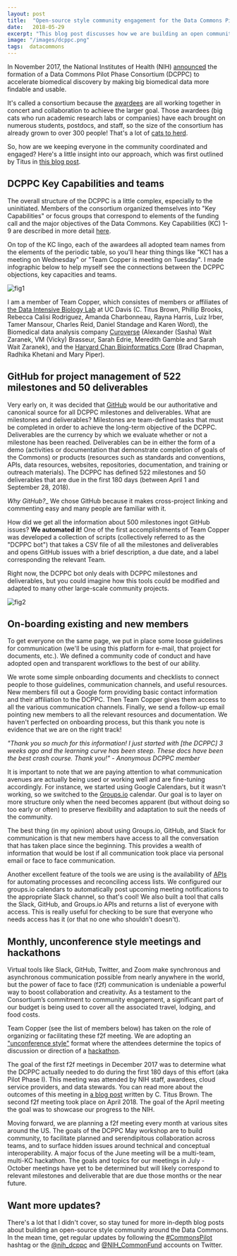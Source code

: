 ```yaml
---
layout: post
title:  "Open-source style community engagement for the Data Commons Pilot Phase Consortium"
date:   2018-05-29
excerpt: "This blog post discusses how we are building an open community around a larger goal of making big data more findable and usable to accelerate biomedical discovery"
image: "/images/dcppc.png"
tags:  datacommons
---
```



In November 2017, the National Institutes of Health (NIH) [announced][press1] the formation of a Data Commons Pilot Phase Consortium (DCPPC) to accelerate biomedical discovery by making big biomedical data more findable and usable. 

It's called a consortium because the [awardees][awardees] are all working together in concert and collaboration to achieve the larger goal. Those awardees (big cats who run academic research labs or companies) have each brought on numerous students, postdocs, and staff, so the size of the consortium has already grown to over 300 people! That's a lot of [cats to herd][cats].

So, how are we keeping everyone in the community coordinated and engaged? Here's a little insight into our approach, which was first outlined by Titus in [this blog post][approach]. 

## DCPPC Key Capabilities and teams

The overall structure of the DCPPC is a little complex, especially to the uninitiated.  Members of the consortium organized themselves into "Key Capabilities" or focus groups that correspond to elements of the funding call and the major objectives of the Data Commons. Key Capabilities (KC) 1-9 are described in more detail [here](https://hackmd.io/s/HJKUu1WWf).

On top of the KC lingo, each of the awardees all adopted team names from the elements of the periodic table, so you'll hear thing things like "KC1 has a meeting on Wednesday" or "Team Copper is meeting on Tuesday". I made infographic below to help myself see the connections between the DCPPC objections, key capacities and teams. 

![fig1](/images/dcppc-cheatsheet-02.png)

I am a member of Team Copper, which consistes of members or affiliates of [the Data Intensive Biology Lab][DIBlab] at UC Davis (C. Titus Brown, Phillip Brooks, Rebecca Calisi Rodriguez, Amanda Charbonneau, Rayna Harris, Luiz Irber, Tamer Mansour, Charles Reid, Daniel Standage and Karen Word), the Biomedical data analysis company [Curoverse][curoverse] (Alexander (Sasha) Wait Zaranek, VM (Vicky) Brasseur, Sarah Edrie, Meredith Gamble and Sarah Wait Zaranek), and the [Harvard Chan Bioinformatics Core][hcbc] (Brad Chapman, Radhika Khetani and Mary Piper).

## GitHub for project management of 522 milestones and 50 deliverables

Very early on, it was decided that [GitHub](https://github.com/) would be our authoritative and canonical source for all DCPPC milestones and deliverables. What are milestones and deliverables? Milestones are team-defined tasks that must be completed in order to achieve the long-term objective of the DCPPC. Deliverables are the currency by which we evaluate whether or not a milestone has been reached. Deliverables can be in either the form of a demo (activities or documentation that demonstrate completion of goals of the Commons) or products (resources such as standards and conventions, APIs, data resources, websites, repositories, documentation, and training or outreach materials). The DCPPC has defined 522 milestones and 50 deliverables that are due in the first 180 days (between April 1 and September 28, 2018). 

_Why GitHub?__ We chose GitHub because it makes cross-project linking and commenting easy and many people are familiar with it. 

How did we get all the information about 500 milestones ingot GitHub issues? **We automated it!** One of the first accomplishments of Team Copper was developed a collection of scripts (collectively referred to as the "DCPPC bot") that takes a CSV file of all the milestones and deliverables and opens GitHub issues with a brief description, a due date, and a label corresponding the relevant Team. 

Right now, the DCPPC bot only deals with DCPPC milestones and deliverables, but you could imagine how this tools could be modified and adapted to many other large-scale community projects. 

![fig2](/images/dcppcbot.png)

## On-boarding existing and new members

To get everyone on the same page, we put in place some loose guidelines for communication (we'll be using this platform for e-mail, that project for documents, etc.). We defined a community code of conduct and have adopted open and transparent workflows to the best of our ability. 

We wrote some simple onboarding documents and checklists to connect people to those guidelines, communication channels, and useful resources. New members fill out a Google form providing basic contact information and their affiliation to the DCPPC. Then Team Copper gives them access to all the various communication channels. Finally, we send a follow-up email pointing new members to all the relevant resources and documentation. We haven't perfected on onboarding process, but this thank you note is evidence that we are on the right track!

_"Thank you so much for this information! I just started with [the DCPPC] 3 weeks ago and the learning curve has been steep. These docs have been the best crash course. Thank you!" - Anonymous DCPPC member_

It is important to note that we are paying attention to what communication avenues are actually being used or working well and are fine-tuning accordingly. For instance, we started using Google Calendars, but it wasn't working, so we switched to the [Groups.io](https://groups.io/) calendar. Our goal is to layer on more structure only when the need becomes apparent (but without doing so too early or often) to preserve flexibility and adaptation to suit the needs of the community.

The best thing (in my opinion) about using Groups.io, GitHub, and Slack for communication is that new members have access to all the conversation that has taken place since the beginning. This provides a wealth of information that would be lost if all communication took place via personal email or face to face communication. 

Another excellent feature of the tools we are using is the availability of [APIs][apiwiki] for automating processes and reconciling access lists. We configured our groups.io calendars to automatically post upcoming meeting notifications to the appropriate Slack channel, so that's cool! We also built a tool that calls the Slack, GitHub, and Groups.io APIs and returns a list of everyone with access. This is really useful for checking to be sure that everyone who needs access has it (or that no one who shouldn't doesn't). 

## Monthly, unconference style meetings and hackathons

Virtual tools like Slack, GitHub, Twitter, and Zoom make synchronous and asynchronous communication possible from nearly anywhere in the world, but the power of face to face (f2f) communication is undeniable a powerful way to boost collaboration and creativity. As a testament to the Consortium’s commitment to community engagement, a significant part of our budget is being used to cover all the associated travel, lodging, and food costs.  

Team Copper (see the list of members below) has taken on the role of organizing or facilitating these f2f meeting. We are adopting an ["unconference style"][unconferencewiki] format where the attendees determine the topics of discussion or direction of a [hackathon][hackathonwiki].

The goal of the first f2f meetings in December 2017 was to determine what the DCPPC actually needed to do during the first 180 days of this effort (aka Pilot Phase I). This meeting was attended by NIH staff, awardees, cloud service providers, and data stewards. You can read more about the outcomes of this meeting in [a blog post][kickoff] written by C. Titus Brown. The second f2f meeting took place on April 2018. The goal of the April meeting the goal was to showcase our progress to the NIH.

Moving forward, we are planning a f2f meeting every month at various sites around the US. 
The goals of the DCPPC May workshop are to build community, to facilitate planned and serendipitous collaboration across teams, and to surface hidden issues around technical and conceptual interoperability. A major focus of the June meeting will be a multi-team, multi-KC hackathon. The goals and topics for our meetings in July - October meetings have yet to be determined but will likely correspond to relevant milestones and deliverable that are due those months or the near future.

## Want more updates?

There's a lot that I didn't cover, so stay tuned for more in-depth blog posts about building an open-source style community around the Data Commons. In the mean time, get regular updates by following the [#CommonsPilot][hashtag] hashtag or the [@nih_dcppc](https://twitter.com/nih_dcppc) ‏and [@NIH_CommonFund](https://twitter.com/NIH_CommonFund) accounts on Twitter. 

[press1]: https://www.nih.gov/news-events/news-releases/nih-awards-test-ways-store-access-share-compute-biomedical-data-cloud
[awardees]: https://commonfund.nih.gov/commons/awardees 
[cats]: https://www.youtube.com/watch?v=Pk7yqlTMvp8
[approach]: http://ivory.idyll.org/blog/2018-growing-community.html
[unconferencewiki]: https://en.wikipedia.org/wiki/Unconference
[kickoff]: http://ivory.idyll.org/blog/2017-commonspilot-kickoff.html
[hackathonwiki]: https://en.wikipedia.org/wiki/Hackathon
[apiwiki]: https://en.wikipedia.org/wiki/Application_programming_interface
[DIBlab]: http://ivory.idyll.org/lab/
[curoverse]: https://curoverse.com/
[hcbc]: http://bioinformatics.sph.harvard.edu/
[hashtag]: https://twitter.com/search?src=typd&q=%23commonspilot
